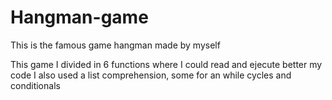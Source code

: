 # Hangman-game
This is the famous game hangman made by myself

This game I divided in 6 functions where I could read and ejecute better my code
I also used a list comprehension, some for an while cycles and conditionals

